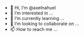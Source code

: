 - 👋 Hi, I’m @axelnahuel
- 👀 I’m interested in ...
- 🌱 I’m currently learning ...
- 💞️ I’m looking to collaborate on ...
- 📫 How to reach me ...

<!---
axelnahuel/axelnahuel is a ✨ special ✨ repository because its `README.md` (this file) appears on your GitHub profile.
You can click the Preview link to take a look at your changes.
--->
